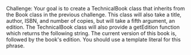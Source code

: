 Challenge: Your goal is to create a TechnicalBook class that inherits from the Book class in the previous challenge. This class will also take a title, author, ISBN, and number of copies, but will take a fifth argument, an edition. The TechnicalBook class will also provide a getEdition function which returns the following string. The current version of this book is, followed by the book's edition. You should use a template literal for this phrase.